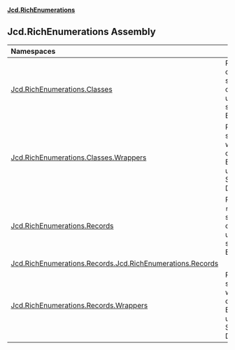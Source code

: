 #### [Jcd.RichEnumerations](index.md 'index')

## Jcd.RichEnumerations Assembly

| Namespaces                                                                                                                                                                            |                                                                                                      |
|:--------------------------------------------------------------------------------------------------------------------------------------------------------------------------------------|:-----------------------------------------------------------------------------------------------------|
| [Jcd.RichEnumerations.Classes](Jcd.RichEnumerations.Classes.md 'Jcd.RichEnumerations.Classes')                                                                                        | Provides plain old classes to simplify creating and using DDD-style Rich Enumerations.               |
| [Jcd.RichEnumerations.Classes.Wrappers](Jcd.RichEnumerations.Classes.Wrappers.md 'Jcd.RichEnumerations.Classes.Wrappers')                                                             | Provides simplifying wrappers for common Rich Enumeration use cases: Sorted, Named, Described...etc. |
| [Jcd.RichEnumerations.Records](Jcd.RichEnumerations.Records.md 'Jcd.RichEnumerations.Records')                                                                                        | Provides `record types` to simplify creating and using DDD-style Rich Enumerations.                  |
| [Jcd.RichEnumerations.Records.Jcd.RichEnumerations.Records](Jcd.RichEnumerations.Records.Jcd.RichEnumerations.Records.md 'Jcd.RichEnumerations.Records.Jcd.RichEnumerations.Records') |                                                                                                      |
| [Jcd.RichEnumerations.Records.Wrappers](Jcd.RichEnumerations.Records.Wrappers.md 'Jcd.RichEnumerations.Records.Wrappers')                                                             | Provides simplifying wrappers for common Rich Enumeration use cases: Sorted, Named, Described...etc. |
